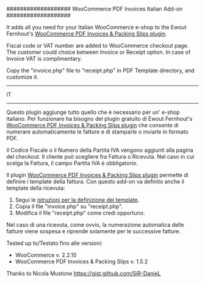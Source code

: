 ###################
WooCommerce PDF Invoices Italian Add-on
###################

It adds all you need for your Italian WooCommerce e-shop to the Ewout Fernhout's [WooCommerce PDF Invoices & Packing Slips plugin](https://wordpress.org/plugins/woocommerce-pdf-invoices-packing-slips/).

Fiscal code or VAT number are added to WooCommerce checkout page. The customer could choice between Invoice or Receipt option. In case of Invoice VAT is complimentary.

Copy the "invoice.php" file to "receipt.php" in PDF Template directory, and customize it.

***
IT
***

Questo plugin aggiunge tutto quello che è necessario per un' e-shop italiano. Per funzionare ha bisogno del plugin gratuito di Ewout Fernhout's [WooCommerce PDF Invoices & Packing Slips plugin](https://wordpress.org/plugins/woocommerce-pdf-invoices-packing-slips/) che consente di numerare automaticamente le fatture e di stamparle o inviarle in formato PDF.

Il Codice Fiscale o il Numero della Partita IVA vengono aggiunti alla pagina del checkout. Il cliente può scegliere fra Fattura o Ricevuta. Nel caso in cui scelga la Fattura, il campo Partita IVA è obbligatorio.

Il plugin [WooCommerce PDF Invoices & Packing Slips plugin](https://wordpress.org/plugins/woocommerce-pdf-invoices-packing-slips/) permette di definire i template della fattura. Con questo add-on va definito anche il template della ricevuta:

1. Segui le [istruzioni per la definizione dei template](https://wordpress.org/plugins/woocommerce-pdf-invoices-packing-slips/faq/).
2. Copia il file "invoice.php" su "receipt.php".
3. Modifica il file "receipt.php" come credi opportuno.

Nel caso di una ricevuta, come ovvio, la numerazione automatica delle fatture viene sospesa e riprende solamente per le successive fatture.

Tested up to/Testato fino alle versioni:

- WooCommerce v. 2.2.10
- WooCommerce PDF Invoices & Packing Slips v. 1.5.2

Thanks to Nicola Mustone https://gist.github.com/SiR-DanieL
